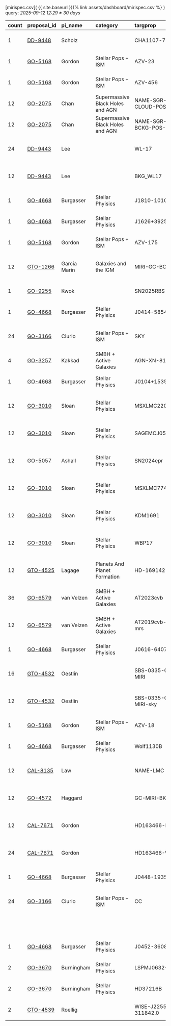
[mirispec.csv]( {{ site.baseurl }}{% link assets/dashboard/mirispec.csv %} ) query: *2025-09-12 12:29 ± 30 days*

| count   | proposal_id                                                              | pi_name      | category                         | targprop                  | coords                                                                                               | exp_type   | bandpass                            | observed         | release              |
|:--------|:-------------------------------------------------------------------------|:-------------|:---------------------------------|:--------------------------|:-----------------------------------------------------------------------------------------------------|:-----------|:------------------------------------|:-----------------|:---------------------|
| 1       | [DD-9448](https://www.stsci.edu/jwst-program-info/visits/?program=9448)  | Scholz       |                                  | CHA1107-7626              | [j110708m7627](https://www.legacysurvey.org/viewer?ra=166.78158&dec=-76.44239&layer=ls-dr10&zoom=13) | MIR_LRS    | P750L                               | 2025-08-14 06:56 | 2025-08-14 16:03     |
| 1       | [GO-5168](https://www.stsci.edu/jwst-program-info/visits/?program=5168)  | Gordon       | Stellar Pops + ISM               | AZV-23                    | [j004740m7323](https://www.legacysurvey.org/viewer?ra=11.91211&dec=-73.38164&layer=ls-dr10&zoom=13)  | MIR_LRS    | P750L                               | 2024-08-16 11:52 | 2025-08-16 15:04     |
| 1       | [GO-5168](https://www.stsci.edu/jwst-program-info/visits/?program=5168)  | Gordon       | Stellar Pops + ISM               | AZV-456                   | [j011056m7243](https://www.legacysurvey.org/viewer?ra=17.73246&dec=-72.71566&layer=ls-dr10&zoom=13)  | MIR_LRS    | P750L                               | 2024-08-16 10:47 | 2025-08-16 15:12     |
| 12      | [GO-2075](https://www.stsci.edu/jwst-program-info/visits/?program=2075)  | Chan         | Supermassive Black Holes and AGN | NAME-SGR-A-UV-CLOUD-POS-2 | [j174540m2901](https://www.legacysurvey.org/viewer?ra=266.41736&dec=-29.00888&layer=ls-dr10&zoom=13) | MIR_MRS    | 1S 2S 3S 4S                         | 2024-08-17 12:59 | 2025-08-17 21:47     |
| 12      | [GO-2075](https://www.stsci.edu/jwst-program-info/visits/?program=2075)  | Chan         | Supermassive Black Holes and AGN | NAME-SGR-A-BCKG-POS-2     | [j174540m2901](https://www.legacysurvey.org/viewer?ra=266.41654&dec=-29.00995&layer=ls-dr10&zoom=13) | MIR_MRS    | 1S 2S 3S 4S                         | 2024-08-17 13:46 | 2025-08-17 21:52     |
| 24      | [DD-9443](https://www.stsci.edu/jwst-program-info/visits/?program=9443)  | Lee          |                                  | WL-17                     | [j162708m2438](https://www.legacysurvey.org/viewer?ra=246.77812&dec=-24.63768&layer=ls-dr10&zoom=13) | MIR_MRS    | 1L 1M 1S 2L 2M 2S 3L 3M 3S 4L 4M 4S | 2025-08-18 20:37 | 2025-08-19 03:51     |
| 12      | [DD-9443](https://www.stsci.edu/jwst-program-info/visits/?program=9443)  | Lee          |                                  | BKG_WL17                  | [j162720m2435](https://www.legacysurvey.org/viewer?ra=246.83012&dec=-24.57601&layer=ls-dr10&zoom=13) | MIR_MRS    | 1L 1M 1S 2L 2M 2S 3L 3M 3S 4L 4M 4S | 2025-08-18 21:35 | 2025-08-19 04:29     |
| 1       | [GO-4668](https://www.stsci.edu/jwst-program-info/visits/?program=4668)  | Burgasser    | Stellar Phyisics                 | J1810-1010                | [j181004m1010](https://www.legacysurvey.org/viewer?ra=272.52187&dec=-10.16753&layer=ls-dr10&zoom=13) | MIR_LRS    | P750L                               | 2024-08-19 05:03 | 2025-08-19 07:29     |
| 1       | [GO-4668](https://www.stsci.edu/jwst-program-info/visits/?program=4668)  | Burgasser    | Stellar Phyisics                 | J1626+3925                | [j162616p3925](https://www.legacysurvey.org/viewer?ra=246.57171&dec=39.42371&layer=ls-dr10&zoom=13)  | MIR_LRS    | P750L                               | 2024-08-19 11:22 | 2025-08-19 14:22     |
| 1       | [GO-5168](https://www.stsci.edu/jwst-program-info/visits/?program=5168)  | Gordon       | Stellar Pops + ISM               | AZV-175                   | [j005640m7237](https://www.legacysurvey.org/viewer?ra=14.15867&dec=-72.60981&layer=ls-dr10&zoom=13)  | MIR_LRS    | P750L                               | 2024-08-16 12:34 | 2025-08-19 23:49     |
| 12      | [GTO-1266](https://www.stsci.edu/jwst-program-info/visits/?program=1266) | Garcia Marin | Galaxies and the IGM             | MIRI-GC-BCKGR-1           | [j174544m2901](https://www.legacysurvey.org/viewer?ra=266.44012&dec=-29.02174&layer=ls-dr10&zoom=13) | MIR_MRS    | 1L 1M 1S 2L 2M 2S 3L 3M 3S 4L 4M 4S | 2024-08-19 20:16 | 2025-08-20 00:30     |
| 1       | [GO-9255](https://www.stsci.edu/jwst-program-info/visits/?program=9255)  | Kwok         |                                  | SN2025RBS                 | [j223704p3425](https://www.legacysurvey.org/viewer?ra=339.26519&dec=34.41888&layer=ls-dr10&zoom=13)  | MIR_LRS    | P750L                               | 2025-08-19 17:01 | 2025-08-20 01:16     |
| 1       | [GO-4668](https://www.stsci.edu/jwst-program-info/visits/?program=4668)  | Burgasser    | Stellar Phyisics                 | J0414-5854                | [j041452m5855](https://www.legacysurvey.org/viewer?ra=63.71706&dec=-58.91341&layer=ls-dr10&zoom=13)  | MIR_LRS    | P750L                               | 2024-08-20 02:07 | 2025-08-20 04:34     |
| 24      | [GO-3166](https://www.stsci.edu/jwst-program-info/visits/?program=3166)  | Ciurlo       | Stellar Pops + ISM               | SKY                       | [j174448m2854](https://www.legacysurvey.org/viewer?ra=266.19436&dec=-28.89567&layer=ls-dr10&zoom=13) | MIR_MRS    | 1L 1M 1S 2L 2M 2S 3L 3M 3S 4L 4M 4S | 2024-08-20 17:45 | 2025-08-21 04:33     |
| 4       | [GO-3257](https://www.stsci.edu/jwst-program-info/visits/?program=3257)  | Kakkad       | SMBH + Active Galaxies           | AGN-XN-81-44              | [j021732m0418](https://www.legacysurvey.org/viewer?ra=34.37894&dec=-4.30657&layer=ls-dr10&zoom=13)   | MIR_MRS    | 1L 2L 3L 4L                         | 2024-08-20 20:07 | 2025-08-21 04:51     |
| 1       | [GO-4668](https://www.stsci.edu/jwst-program-info/visits/?program=4668)  | Burgasser    | Stellar Phyisics                 | J0104+1535                | [j010448p1535](https://www.legacysurvey.org/viewer?ra=16.20340&dec=15.58261&layer=ls-dr10&zoom=13)   | MIR_LRS    | P750L                               | 2024-08-20 22:55 | 2025-08-21 06:11     |
| 12      | [GO-3010](https://www.stsci.edu/jwst-program-info/visits/?program=3010)  | Sloan        | Stellar Phyisics                 | MSXLMC220                 | [j051232m6916](https://www.legacysurvey.org/viewer?ra=78.13362&dec=-69.26122&layer=ls-dr10&zoom=13)  | MIR_MRS    | 1L 1M 1S 2L 2M 2S 3L 3M 3S 4L 4M 4S | 2024-08-21 08:30 | 2025-08-21 12:09     |
| 12      | [GO-3010](https://www.stsci.edu/jwst-program-info/visits/?program=3010)  | Sloan        | Stellar Phyisics                 | SAGEMCJ053441             | [j053440m6927](https://www.legacysurvey.org/viewer?ra=83.67259&dec=-69.44186&layer=ls-dr10&zoom=13)  | MIR_MRS    | 1L 1M 1S 2L 2M 2S 3L 3M 3S 4L 4M 4S | 2024-08-21 10:28 | 2025-08-21 12:32     |
| 12      | [GO-5057](https://www.stsci.edu/jwst-program-info/visits/?program=5057)  | Ashall       | Stellar Phyisics                 | SN2024epr                 | [j030612p4151](https://www.legacysurvey.org/viewer?ra=46.54677&dec=41.85005&layer=ls-dr10&zoom=13)   | MIR_MRS    | 1L 1M 1S 2L 2M 2S 3L 3M 3S 4L 4M 4S | 2024-08-20 23:57 | 2025-08-21 12:34     |
| 12      | [GO-3010](https://www.stsci.edu/jwst-program-info/visits/?program=3010)  | Sloan        | Stellar Phyisics                 | MSXLMC774                 | [j052624m6911](https://www.legacysurvey.org/viewer?ra=81.59624&dec=-69.18896&layer=ls-dr10&zoom=13)  | MIR_MRS    | 1L 1M 1S 2L 2M 2S 3L 3M 3S 4L 4M 4S | 2024-08-21 09:30 | 2025-08-21 12:35     |
| 12      | [GO-3010](https://www.stsci.edu/jwst-program-info/visits/?program=3010)  | Sloan        | Stellar Phyisics                 | KDM1691                   | [j050336m6834](https://www.legacysurvey.org/viewer?ra=75.90400&dec=-68.56071&layer=ls-dr10&zoom=13)  | MIR_MRS    | 1L 1M 1S 2L 2M 2S 3L 3M 3S 4L 4M 4S | 2024-08-21 11:34 | 2025-08-21 12:59     |
| 12      | [GO-3010](https://www.stsci.edu/jwst-program-info/visits/?program=3010)  | Sloan        | Stellar Phyisics                 | WBP17                     | [j052620m6942](https://www.legacysurvey.org/viewer?ra=81.58283&dec=-69.69370&layer=ls-dr10&zoom=13)  | MIR_MRS    | 1L 1M 1S 2L 2M 2S 3L 3M 3S 4L 4M 4S | 2024-08-21 12:55 | 2025-08-23 06:06     |
| 12      | [GTO-4525](https://www.stsci.edu/jwst-program-info/visits/?program=4525) | Lagage       | Planets And Planet Formation     | HD-169142-MRS             | [j182428m2947](https://www.legacysurvey.org/viewer?ra=276.12406&dec=-29.78063&layer=ls-dr10&zoom=13) | MIR_MRS    | 1L 1M 1S 2L 2M 2S 3L 3M 3S 4L 4M 4S | 2024-08-22 08:14 | 2025-08-23 07:27     |
| 36      | [GO-6579](https://www.stsci.edu/jwst-program-info/visits/?program=6579)  | van Velzen   | SMBH + Active Galaxies           | AT2023cvb                 | [j191424p4140](https://www.legacysurvey.org/viewer?ra=288.60700&dec=41.66925&layer=ls-dr10&zoom=13)  | MIR_MRS    | 1L 1M 1S 2L 2M 2S 3L 3M 3S 4L 4M 4S | 2024-08-25 03:56 | 2025-08-25 10:12     |
| 12      | [GO-6579](https://www.stsci.edu/jwst-program-info/visits/?program=6579)  | van Velzen   | SMBH + Active Galaxies           | AT2019cvb-off-mrs         | [j191428p4140](https://www.legacysurvey.org/viewer?ra=288.61117&dec=41.66175&layer=ls-dr10&zoom=13)  | MIR_MRS    | 1L 1M 1S 2L 2M 2S 3L 3M 3S 4L 4M 4S | 2024-08-25 05:27 | 2025-08-25 10:27     |
| 1       | [GO-4668](https://www.stsci.edu/jwst-program-info/visits/?program=4668)  | Burgasser    | Stellar Phyisics                 | J0616-6407                | [j061644m6407](https://www.legacysurvey.org/viewer?ra=94.18902&dec=-64.12235&layer=ls-dr10&zoom=13)  | MIR_LRS    | P750L                               | 2024-08-25 09:04 | 2025-08-25 11:27     |
| 16      | [GTO-4532](https://www.stsci.edu/jwst-program-info/visits/?program=4532) | Oestlin      |                                  | SBS-0335-052-MIRI         | [j033744m0503](https://www.legacysurvey.org/viewer?ra=54.43325&dec=-5.04408&layer=ls-dr10&zoom=13)   | MIR_MRS    | 1L 1M 1S 2L 2M 2S 3L 3M 3S 4L 4M 4S | 2024-08-25 10:08 | 2025-08-25 15:39     |
| 12      | [GTO-4532](https://www.stsci.edu/jwst-program-info/visits/?program=4532) | Oestlin      |                                  | SBS-0335-052-MIRI-sky     | [j033740m0504](https://www.legacysurvey.org/viewer?ra=54.41333&dec=-5.05861&layer=ls-dr10&zoom=13)   | MIR_MRS    | 1L 1M 1S 2L 2M 2S 3L 3M 3S 4L 4M 4S | 2024-08-25 12:30 | 2025-08-25 21:25     |
| 1       | [GO-5168](https://www.stsci.edu/jwst-program-info/visits/?program=5168)  | Gordon       | Stellar Pops + ISM               | AZV-18                    | [j004712m7307](https://www.legacysurvey.org/viewer?ra=11.80092&dec=-73.10921&layer=ls-dr10&zoom=13)  | MIR_LRS    | P750L                               | 2024-08-26 01:05 | 2025-08-26 05:10     |
| 1       | [GO-4668](https://www.stsci.edu/jwst-program-info/visits/?program=4668)  | Burgasser    | Stellar Phyisics                 | Wolf1130B                 | [j200520p5424](https://www.legacysurvey.org/viewer?ra=301.32715&dec=54.40584&layer=ls-dr10&zoom=13)  | MIR_LRS    | P750L                               | 2024-08-30 20:24 | 2025-08-30 23:02     |
| 12      | [CAL-8135](https://www.stsci.edu/jwst-program-info/visits/?program=8135) | Law          |                                  | NAME-LMC                  | [j052336m6945](https://www.legacysurvey.org/viewer?ra=80.89418&dec=-69.75611&layer=ls-dr10&zoom=13)  | MIR_MRS    | 1L 1M 1S 2L 2M 2S 3L 3M 3S 4L 4M 4S | 2025-09-01 05:03 | 2025-09-01 14:44     |
| 12      | [GO-4572](https://www.stsci.edu/jwst-program-info/visits/?program=4572)  | Haggard      |                                  | GC-MIRI-BKGND             | [j174544m2901](https://www.legacysurvey.org/viewer?ra=266.42678&dec=-29.01020&layer=ls-dr10&zoom=13) | MIR_MRS    | 1L 1M 1S 2L 2M 2S 3L 3M 3S 4L 4M 4S | 2024-09-06 19:33 | 2025-09-06 21:21     |
| 12      | [CAL-7671](https://www.stsci.edu/jwst-program-info/visits/?program=7671) | Gordon       |                                  | HD163466-BKG              | [j175324p6025](https://www.legacysurvey.org/viewer?ra=268.35570&dec=60.41334&layer=ls-dr10&zoom=13)  | MIR_MRS    | 1L 1M 1S 2L 2M 2S 3L 3M 3S 4L 4M 4S | 2025-09-07 14:14 | 2025-09-08 20:33     |
| 24      | [CAL-7671](https://www.stsci.edu/jwst-program-info/visits/?program=7671) | Gordon       |                                  | HD163466-WBKG             | [j175224p6024](https://www.legacysurvey.org/viewer?ra=268.10570&dec=60.39668&layer=ls-dr10&zoom=13)  | MIR_MRS    | 1L 1M 1S 2L 2M 2S 3L 3M 3S 4L 4M 4S | 2025-09-07 15:02 | 2025-09-08 20:38     |
| 1       | [GO-4668](https://www.stsci.edu/jwst-program-info/visits/?program=4668)  | Burgasser    | Stellar Phyisics                 | J0448-1935                | [j044856m1936](https://www.legacysurvey.org/viewer?ra=72.22594&dec=-19.59378&layer=ls-dr10&zoom=13)  | MIR_LRS    | P750L                               | 2024-09-09 19:11 | 2025-09-10 15:59     |
| 24      | [GO-3166](https://www.stsci.edu/jwst-program-info/visits/?program=3166)  | Ciurlo       | Stellar Pops + ISM               | CC                        | [j174540m2901](https://www.legacysurvey.org/viewer?ra=266.41655&dec=-29.00867&layer=ls-dr10&zoom=13) | MIR_MRS    | 1L 1M 1S 2L 2M 2S 3L 3M 3S 4L 4M 4S | 2024-09-11 00:33 | 2025-09-11 10:07     |
|         |                                                                          |              |                                  |                           |                                                                                                      |            |                                     | **Query**        | **2025-09-12 12:29** |
| 1       | [GO-4668](https://www.stsci.edu/jwst-program-info/visits/?program=4668)  | Burgasser    | Stellar Phyisics                 | J0452-3608B               | [j045244m3609](https://www.legacysurvey.org/viewer?ra=73.19162&dec=-36.14595&layer=ls-dr10&zoom=13)  | MIR_LRS    | P750L                               | 2024-09-25 12:46 | 2025-09-25 22:34     |
| 2       | [GO-3670](https://www.stsci.edu/jwst-program-info/visits/?program=3670)  | Burningham   | Stellar Phyisics                 | LSPMJ0632+5053B           | [j063248p5054](https://www.legacysurvey.org/viewer?ra=98.20265&dec=50.89204&layer=ls-dr10&zoom=13)   | MIR_LRS    | P750L                               | 2024-10-09 16:54 | 2025-10-09 20:18     |
| 2       | [GO-3670](https://www.stsci.edu/jwst-program-info/visits/?program=3670)  | Burningham   | Stellar Phyisics                 | HD37216B                  | [j053948p5254](https://www.legacysurvey.org/viewer?ra=84.95624&dec=52.89890&layer=ls-dr10&zoom=13)   | MIR_LRS    | P750L                               | 2024-10-09 18:01 | 2025-10-09 23:17     |
| 2       | [GTO-4539](https://www.stsci.edu/jwst-program-info/visits/?program=4539) | Roellig      |                                  | WISE-J225540.75-311842.0  | [j225540m3119](https://www.legacysurvey.org/viewer?ra=343.92133&dec=-31.31240&layer=ls-dr10&zoom=13) | MIR_LRS    | P750L                               | 2024-10-10 06:25 | 2025-10-10 10:44     |